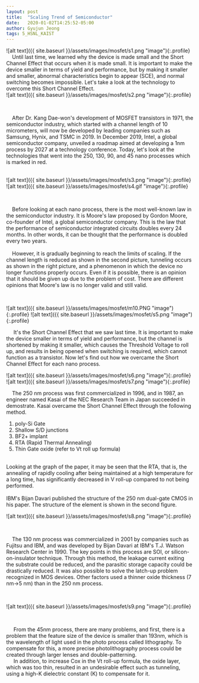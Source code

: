 ```yaml
---
layout: post
title:  "Scaling Trend of Semiconductor"
date:   2020-01-02T14:25:52-05:00
author: Gyujun Jeong
tags: 5_HSNL_KAIST
---
```


![alt text]({{ site.baseurl }}/assets/images/mosfet/s1.png "image"){:.profile}
&nbsp;&nbsp;&nbsp;&nbsp;Until last time, we learned why the device is made small and the Short Channel Effect that occurs when it is made small. It is important to make the device smaller in terms of yield and performance, but by making it smaller and smaller, abnormal characteristics begin to appear (SCE), and normal switching becomes impossible. Let's take a look at the technology to overcome this Short Channel Effect.
<br>
![alt text]({{ site.baseurl }}/assets/images/mosfet/s2.png "image"){:.profile}

<br>

&nbsp;&nbsp;&nbsp;&nbsp;After Dr. Kang Dae-won's development of MOSFET transistors in 1971, the semiconductor industry, which started with a channel length of 10 micrometers, will now be developed by leading companies such as Samsung, Hynix, and TSMC in 2019. In December 2019, Intel, a global semiconductor company, unveiled a roadmap aimed at developing a 1nm process by 2027 at a technology conference. Today, let's look at the technologies that went into the 250, 130, 90, and 45 nano processes which is marked in red.
<br>
<br>

![alt text]({{ site.baseurl }}/assets/images/mosfet/s3.png "image"){:.profile}
![alt text]({{ site.baseurl }}/assets/images/mosfet/s4.gif "image"){:.profile}

<br>

&nbsp;&nbsp;&nbsp;&nbsp;Before looking at each nano process, there is the most well-known law in the semiconductor industry. It is Moore's law proposed by Gordon Moore, co-founder of Intel, a global semiconductor company. This is the law that the performance of semiconductor integrated circuits doubles every 24 months. In other words, it can be thought that the performance is doubled every two years.
<br>
<br>
&nbsp;&nbsp;&nbsp;&nbsp;However, it is gradually beginning to reach the limits of scaling. If the channel length is reduced as shown in the second picture, tunneling occurs as shown in the right picture, and a phenomenon in which the device no longer functions properly occurs. Even if it is possible, there is an opinion that it should be given up due to the problem of cost. There are different opinions that Moore's law is no longer valid and still valid.



<br>

![alt text]({{ site.baseurl }}/assets/images/mosfet/m10.PNG "image"){:.profile}
![alt text]({{ site.baseurl }}/assets/images/mosfet/s5.png "image"){:.profile}
<br>
  
&nbsp;&nbsp;&nbsp;&nbsp; It's the Short Channel Effect that we saw last time. It is important to make the device smaller in terms of yield and performance, but the channel is shortened by making it smaller, which causes the Threshold Voltage to roll up, and results in being opened when switching is required, which cannot function as a transistor. Now let's find out how we overcame the Short Channel Effect for each nano process.
<br>

![alt text]({{ site.baseurl }}/assets/images/mosfet/s6.png "image"){:.profile}
![alt text]({{ site.baseurl }}/assets/images/mosfet/s7.png "image"){:.profile}
<br>
 
&nbsp;&nbsp;&nbsp;&nbsp;The 250 nm process was first commercialized in 1996, and in 1987, an engineer named Kasai of the NEC Research Team in Japan succeeded in demostrate. Kasai overcame the Short Channel Effect through the following method.
<br>
1. poly-Si Gate
2. Shallow S/D junctions
3. BF2+ implant
4. RTA (Rapid Thermal Annealing)
5. Thin Gate oxide (refer to Vt roll up formula)<br>
<br>
Looking at the graph of the paper, it may be seen that the RTA, that is, the annealing of rapidly cooling after being maintained at a high temperature for a long time, has significantly decreased in V roll-up compared to not being performed.<br>
<br>
IBM's Bijan Davari published the structure of the 250 nm dual-gate CMOS in his paper. The structure of the element is shown in the second figure.

<br>

![alt text]({{ site.baseurl }}/assets/images/mosfet/s8.png "image"){:.profile}

<br>
 
&nbsp;&nbsp;&nbsp;&nbsp;The 130 nm process was commercialized in 2001 by companies such as Fujitsu and IBM, and was developed by Bijan Davari at IBM's T.J. Watson Research Center in 1990. The key points in this process are SOI, or silicon-on-insulator technique. Through this method, the leakage current exiting the substrate could be reduced, and the parasitic storage capacity could be drastically reduced. It was also possible to solve the latch-up problem recognized in MOS devices. Other factors used a thinner oxide thickness (7 nm->5 nm) than in the 250 nm process.

<br>

![alt text]({{ site.baseurl }}/assets/images/mosfet/s9.png "image"){:.profile}

<br>

&nbsp;&nbsp;&nbsp;&nbsp; From the 45nm process, there are many problems, and first, there is a problem that the feature size of the device is smaller than 193nm, which is the wavelength of light used in the photo process called lithography. To compensate for this, a more precise photolithography process could be created through larger lenses and double-patterning.
<br>
&nbsp;&nbsp;&nbsp;&nbsp; In addition, to increase Cox in the Vt roll-up formula, the oxide layer, which was too thin, resulted in an undesirable effect such as tunneling, using a high-K dielectric constant (K) to compensate for it.
